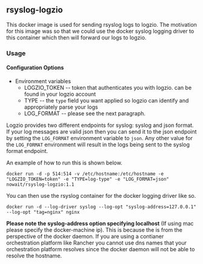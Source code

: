 ## rsyslog-logzio

This docker image is used for sending rsyslog logs to logzio.  The motivation for this image was so that we could use the docker syslog logging driver to this container which then will forward our logs to logzio.

### Usage

#### Configuration Options
- Environment variables
  - LOGZIO_TOKEN -- token that authenticates you with logzio.  can be found in your logzio account
  - TYPE -- the `type` field you want applied so logzio can identify and appropriately parse your logs
  - LOG_FORMAT -- please see the next paragraph.

Logzio provides two different endpoints for syslog: syslog and json format.  If your log messages are valid json then you can send it to the json endpoint by setting the `LOG_FORMAT` environment variable to `json`.  Any other value for the `LOG_FORMAT` environment will result in the logs being sent to the syslog format endpoint.

An example of how to run this is shown below.

```
docker run -d -p 514:514 -v /etc/hostname:/etc/hostname -e "LOGZIO_TOKEN=token" -e "TYPE=log-type" -e "LOG_FORMAT=json" nowait/rsyslog-logzio:1.1
```

You can then use the rsyslog container for the docker logging driver like so.

```
docker run -d --log-driver syslog --log-opt "syslog-address=127.0.0.1" --log-opt "tag=nginx" nginx
```

**Please note the syslog-address option specifying localhost** (If using mac please specify the docker-machine ip).  This is because the is from the perspective of the docker daemon.  If you are using a contianer orchestration platform like Rancher you cannot use dns names that your orchestration platform resolves since the docker daemon will not be able to resolve the hostname.
